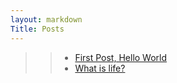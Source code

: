 ```yaml
---
layout: markdown
Title: Posts
---
```

>> - [First Post, Hello World](/blogs/first-post-hello-world/)
>> - [What is life?](/blogs/what-is-life/)